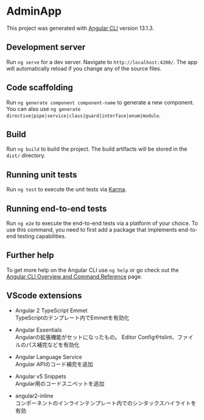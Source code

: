 # AdminApp

This project was generated with [Angular CLI](https://github.com/angular/angular-cli) version 13.1.3.

## Development server

Run `ng serve` for a dev server. Navigate to `http://localhost:4200/`. The app will automatically reload if you change any of the source files.

## Code scaffolding

Run `ng generate component component-name` to generate a new component. You can also use `ng generate directive|pipe|service|class|guard|interface|enum|module`.

## Build

Run `ng build` to build the project. The build artifacts will be stored in the `dist/` directory.

## Running unit tests

Run `ng test` to execute the unit tests via [Karma](https://karma-runner.github.io).

## Running end-to-end tests

Run `ng e2e` to execute the end-to-end tests via a platform of your choice. To use this command, you need to first add a package that implements end-to-end testing capabilities.

## Further help

To get more help on the Angular CLI use `ng help` or go check out the [Angular CLI Overview and Command Reference](https://angular.io/cli) page.

## VScode extensions
- Angular 2 TypeScript Emmet  
TypeScriptのテンプレート内でEmmetを有効化

- Angular Essentials  
Angularの拡張機能がセットになったもの。
Editor Configやtslint、ファイルのパス補完などを有効化

- Angular Language Service  
Angular APIのコード補完を追加

- Angular v5 Snippets  
Angular用のコードスニペットを追加

- angular2-inline  
コンポーネントのインラインテンプレート内でのシンタックスハイライトを有効
